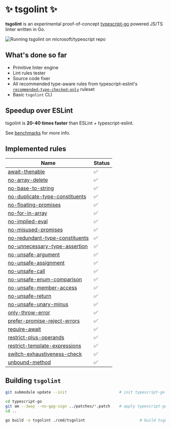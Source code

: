 # ✨ tsgolint ✨

**tsgolint** is an experimental proof-of-concept [typescript-go](https://github.com/microsoft/typescript-go) powered JS/TS linter written in Go.

![Running tsgolint on microsoft/typescript repo](./docs/record.gif)

## What's done so far

- Primitive linter engine
- Lint rules tester
- Source code fixer
- All recommended type-aware rules from typescript-eslint's [`recommended-type-checked-only`](https://typescript-eslint.io/rules/?=recommended-typeInformation) ruleset
- Basic `tsgolint` CLI

## Speedup over ESLint

tsgolint is **20-40 times faster** than ESLint + typescript-eslint.

See [benchmarks](./benchmarks/README.md) for more info.

## Implemented rules

| Name                                                                                                | Status |
| --------------------------------------------------------------------------------------------------- | ------ |
| [await-thenable](https://typescript-eslint.io/rules/await-thenable)                                 | ✅     |
| [no-array-delete](https://typescript-eslint.io/rules/no-array-delete)                               | ✅     |
| [no-base-to-string](https://typescript-eslint.io/rules/no-base-to-string)                           | ✅     |
| [no-duplicate-type-constituents](https://typescript-eslint.io/rules/no-duplicate-type-constituents) | ✅     |
| [no-floating-promises](https://typescript-eslint.io/rules/no-floating-promises)                     | ✅     |
| [no-for-in-array](https://typescript-eslint.io/rules/no-for-in-array)                               | ✅     |
| [no-implied-eval](https://typescript-eslint.io/rules/no-implied-eval)                               | ✅     |
| [no-misused-promises](https://typescript-eslint.io/rules/no-misused-promises)                       | ✅     |
| [no-redundant-type-constituents](https://typescript-eslint.io/rules/no-redundant-type-constituents) | ✅     |
| [no-unnecessary-type-assertion](https://typescript-eslint.io/rules/no-unnecessary-type-assertion)   | ✅     |
| [no-unsafe-argument](https://typescript-eslint.io/rules/no-unsafe-argument)                         | ✅     |
| [no-unsafe-assignment](https://typescript-eslint.io/rules/no-unsafe-assignment)                     | ✅     |
| [no-unsafe-call](https://typescript-eslint.io/rules/no-unsafe-call)                                 | ✅     |
| [no-unsafe-enum-comparison](https://typescript-eslint.io/rules/no-unsafe-enum-comparison)           | ✅     |
| [no-unsafe-member-access](https://typescript-eslint.io/rules/no-unsafe-member-access)               | ✅     |
| [no-unsafe-return](https://typescript-eslint.io/rules/no-unsafe-return)                             | ✅     |
| [no-unsafe-unary-minus](https://typescript-eslint.io/rules/no-unsafe-unary-minus)                   | ✅     |
| [only-throw-error](https://typescript-eslint.io/rules/only-throw-error)                             | ✅     |
| [prefer-promise-reject-errors](https://typescript-eslint.io/rules/prefer-promise-reject-errors)     | ✅     |
| [require-await](https://typescript-eslint.io/rules/require-await)                                   | ✅     |
| [restrict-plus-operands](https://typescript-eslint.io/rules/restrict-plus-operands)                 | ✅     |
| [restrict-template-expressions](https://typescript-eslint.io/rules/restrict-template-expressions)   | ✅     |
| [switch-exhaustiveness-check](https://typescript-eslint.io/rules/switch-exhaustiveness-check)       | ✅     |
| [unbound-method](https://typescript-eslint.io/rules/unbound-method)                                 | ✅     |

## Building `tsgolint`

```bash
git submodule update --init                       # init typescript-go submodule

cd typescript-go
git am --3way --no-gpg-sign ../patches/*.patch    # apply typescript-go patches
cd ..

go build -o tsgolint ./cmd/tsgolint                        # build tsgolint
```
